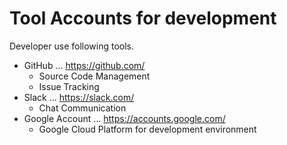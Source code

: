 # Tool Accounts for development

Developer use following tools.

- GitHub ... https://github.com/
   - Source Code Management
   - Issue Tracking
- Slack ... https://slack.com/
   - Chat Communication
- Google Account ... https://accounts.google.com/
   - Google Cloud Platform for development environment
